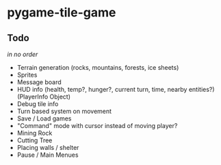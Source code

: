 # pygame-tile-game

## Todo

_in no order_

-   Terrain generation (rocks, mountains, forests, ice sheets)
-   Sprites
-   Message board
-   HUD info (health, temp?, hunger?, current turn, time, nearby entities?) (PlayerInfo Object)
-   Debug tile info
-   Turn based system on movement
-   Save / Load games
-   "Command" mode with cursor instead of moving player?
-   Mining Rock
-   Cutting Tree
-   Placing walls / shelter
-   Pause / Main Menues
